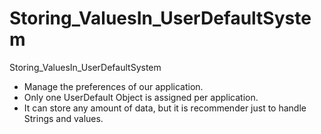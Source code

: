 # Storing_ValuesIn_UserDefaultSystem

Storing_ValuesIn_UserDefaultSystem

- Manage the preferences of our application.
- Only one UserDefault Object is assigned per application.
- It can store any amount of data, but it is recommender just to handle Strings and values.


